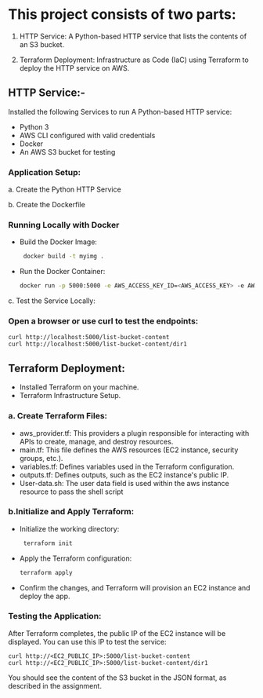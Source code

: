 # This project consists of two parts:

1.	HTTP Service: A Python-based HTTP service that lists the contents of an S3 bucket.

2.	Terraform Deployment: Infrastructure as Code (IaC) using Terraform to deploy the HTTP service on AWS.

## HTTP Service:-

Installed the following Services to run A Python-based HTTP service:

- Python 3
- AWS CLI configured with valid credentials
- Docker
- An AWS S3 bucket for testing

### Application Setup:

a. Create the Python HTTP Service

b. Create the Dockerfile

### Running Locally with Docker

- Build the Docker Image:
  
  ```bash
   docker build -t myimg .
   ```

- Run the Docker Container:

   ```bash
   docker run -p 5000:5000 -e AWS_ACCESS_KEY_ID=<AWS_ACCESS_KEY> -e AWS_SECRET_ACCESS_KEY=<AWS_SECRET_KEY> myimg
   ```
c.	Test the Service Locally:

### Open a browser or use curl to test the endpoints:
    curl http://localhost:5000/list-bucket-content
    curl http://localhost:5000/list-bucket-content/dir1
    
## Terraform Deployment:
   
- Installed Terraform on your machine.
- Terraform Infrastructure Setup.

### a.	Create Terraform Files:
- aws_provider.tf: This providers a plugin responsible for interacting with APIs to create, manage, and destroy resources.
- main.tf: This file defines the AWS resources (EC2 instance, security groups, etc.).
- variables.tf: Defines variables used in the Terraform configuration.
- outputs.tf: Defines outputs, such as the EC2 instance's public IP.
- User-data.sh: The user data field is used within the aws instance resource to pass the shell script
  
### b.Initialize and Apply Terraform:

- Initialize the working directory:

  ```bash
   terraform init
   ```
    
- Apply the Terraform configuration:
  
   ```bash
   terraform apply
   ```
    
- Confirm the changes, and Terraform will provision an EC2 instance and deploy the app.

### Testing the Application:

After Terraform completes, the public IP of the EC2 instance will be displayed. You can use this IP to test the service:
   
    curl http://<EC2_PUBLIC_IP>:5000/list-bucket-content
    curl http://<EC2_PUBLIC_IP>:5000/list-bucket-content/dir1

You should see the content of the S3 bucket in the JSON format, as described in the assignment.
